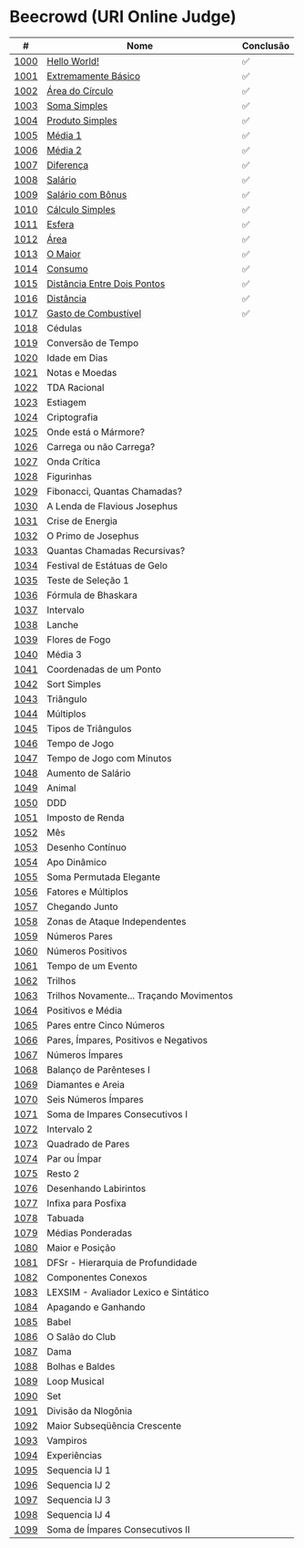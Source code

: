 # Beecrowd (URI Online Judge)

|                                #                                |                                               Nome                                                | Conclusão |
| --------------------------------------------------------------- | ------------------------------------------------------------------------------------------------- | --------- |
| [1000](https://www.beecrowd.com.br/judge/pt/problems/view/1000) | [Hello World!](https://github.com/carolinepedasil/Java/blob/master/Beecrowd/URI1000.java)         | ✅        |
| [1001](https://www.beecrowd.com.br/judge/pt/problems/view/1001) | [Extremamente Básico](https://github.com/carolinepedasil/Java/blob/master/Beecrowd/URI1001.java)  | ✅        |
| [1002](https://www.beecrowd.com.br/judge/pt/problems/view/1002) | [Área do Círculo](https://github.com/carolinepedasil/Java/blob/master/Beecrowd/URI1002.java)      | ✅        |
| [1003](https://www.beecrowd.com.br/judge/pt/problems/view/1003) | [Soma Simples](https://github.com/carolinepedasil/Java/blob/master/Beecrowd/URI1003.java)         | ✅        |
| [1004](https://www.beecrowd.com.br/judge/pt/problems/view/1004) | [Produto Simples](https://github.com/carolinepedasil/Java/blob/master/Beecrowd/URI1004.java)      | ✅        |
| [1005](https://www.beecrowd.com.br/judge/pt/problems/view/1005) | [Média 1](https://github.com/carolinepedasil/Java/blob/master/Beecrowd/URI1005.java)              | ✅        |
| [1006](https://www.beecrowd.com.br/judge/pt/problems/view/1006) | [Média 2](https://github.com/carolinepedasil/Java/blob/master/Beecrowd/URI1006.java)              | ✅        |
| [1007](https://www.beecrowd.com.br/judge/pt/problems/view/1007) | [Diferença](https://github.com/carolinepedasil/Java/blob/master/Beecrowd/URI1007.java)            | ✅        |
| [1008](https://www.beecrowd.com.br/judge/pt/problems/view/1008) | [Salário](https://github.com/carolinepedasil/Java/blob/master/Beecrowd/URI1008.java)              | ✅        |
| [1009](https://www.beecrowd.com.br/judge/pt/problems/view/1009) | [Salário com Bônus](https://github.com/carolinepedasil/Java/blob/master/Beecrowd/URI1009.java)    | ✅        |
| [1010](https://www.beecrowd.com.br/judge/pt/problems/view/1010) | [Cálculo Simples](https://github.com/carolinepedasil/Java/blob/master/Beecrowd/URI1010.java)      | ✅        |
| [1011](https://www.beecrowd.com.br/judge/pt/problems/view/1011) | [Esfera](https://github.com/carolinepedasil/Java/blob/master/Beecrowd/URI1011.java)               | ✅        |
| [1012](https://www.beecrowd.com.br/judge/pt/problems/view/1012) | [Área](https://github.com/carolinepedasil/Java/blob/master/Beecrowd/URI1012.java)                 | ✅        |
| [1013](https://www.beecrowd.com.br/judge/pt/problems/view/1013) | [O Maior](https://github.com/carolinepedasil/Java/blob/master/Beecrowd/URI1013.java)              | ✅        |
| [1014](https://www.beecrowd.com.br/judge/pt/problems/view/1014) | [Consumo](https://github.com/carolinepedasil/Java/blob/master/Beecrowd/URI1014.java)              | ✅        |
| [1015](https://www.beecrowd.com.br/judge/pt/problems/view/1015) | [Distância Entre Dois Pontos](https://github.com/carolinepedasil/Java/blob/master/Beecrowd/URI1015.java) | ✅        |
| [1016](https://www.beecrowd.com.br/judge/pt/problems/view/1016) | [Distância](https://github.com/carolinepedasil/Java/blob/master/Beecrowd/URI1016.java)            | ✅        |
| [1017](https://www.beecrowd.com.br/judge/pt/problems/view/1017) | [Gasto de Combustível](https://github.com/carolinepedasil/Java/blob/master/Beecrowd/URI1017.java) | ✅        |
| [1018](https://www.beecrowd.com.br/judge/pt/problems/view/1018) | Cédulas                                  |           |
| [1019](https://www.beecrowd.com.br/judge/pt/problems/view/1019) | Conversão de Tempo                       |           |
| [1020](https://www.beecrowd.com.br/judge/pt/problems/view/1020) | Idade em Dias                            |           |
| [1021](https://www.beecrowd.com.br/judge/pt/problems/view/1021) | Notas e Moedas                           |           |
| [1022](https://www.beecrowd.com.br/judge/pt/problems/view/1022) | TDA Racional                             |           |
| [1023](https://www.beecrowd.com.br/judge/pt/problems/view/1023) | Estiagem                                 |           |
| [1024](https://www.beecrowd.com.br/judge/pt/problems/view/1024) | Criptografia                             |           |
| [1025](https://www.beecrowd.com.br/judge/pt/problems/view/1025) | Onde está o Mármore?                     |           |
| [1026](https://www.beecrowd.com.br/judge/pt/problems/view/1026) | Carrega ou não Carrega?                  |           |
| [1027](https://www.beecrowd.com.br/judge/pt/problems/view/1027) | Onda Crítica                             |           |
| [1028](https://www.beecrowd.com.br/judge/pt/problems/view/1028) | Figurinhas                               |           |
| [1029](https://www.beecrowd.com.br/judge/pt/problems/view/1029) | Fibonacci, Quantas Chamadas?             |           |
| [1030](https://www.beecrowd.com.br/judge/pt/problems/view/1030) | A Lenda de Flavious Josephus             |           |
| [1031](https://www.beecrowd.com.br/judge/pt/problems/view/1031) | Crise de Energia                         |           |
| [1032](https://www.beecrowd.com.br/judge/pt/problems/view/1032) | O Primo de Josephus                      |           |
| [1033](https://www.beecrowd.com.br/judge/pt/problems/view/1033) | Quantas Chamadas Recursivas?             |           |
| [1034](https://www.beecrowd.com.br/judge/pt/problems/view/1034) | Festival de Estátuas de Gelo             |           |
| [1035](https://www.beecrowd.com.br/judge/pt/problems/view/1035) | Teste de Seleção 1                       |           |
| [1036](https://www.beecrowd.com.br/judge/pt/problems/view/1036) | Fórmula de Bhaskara                      |           |
| [1037](https://www.beecrowd.com.br/judge/pt/problems/view/1037) | Intervalo                                |           |
| [1038](https://www.beecrowd.com.br/judge/pt/problems/view/1038) | Lanche                                   |           |
| [1039](https://www.beecrowd.com.br/judge/pt/problems/view/1039) | Flores de Fogo                           |           |
| [1040](https://www.beecrowd.com.br/judge/pt/problems/view/1040) | Média 3                                  |           |
| [1041](https://www.beecrowd.com.br/judge/pt/problems/view/1041) | Coordenadas de um Ponto                  |           |
| [1042](https://www.beecrowd.com.br/judge/pt/problems/view/1042) | Sort Simples                             |           |
| [1043](https://www.beecrowd.com.br/judge/pt/problems/view/1043) | Triângulo                                |           |
| [1044](https://www.beecrowd.com.br/judge/pt/problems/view/1044) | Múltiplos                                |           |
| [1045](https://www.beecrowd.com.br/judge/pt/problems/view/1045) | Tipos de Triângulos                      |           |
| [1046](https://www.beecrowd.com.br/judge/pt/problems/view/1046) | Tempo de Jogo                            |           |
| [1047](https://www.beecrowd.com.br/judge/pt/problems/view/1047) | Tempo de Jogo com Minutos                |           |
| [1048](https://www.beecrowd.com.br/judge/pt/problems/view/1048) | Aumento de Salário                       |           |
| [1049](https://www.beecrowd.com.br/judge/pt/problems/view/1049) | Animal                                   |           |
| [1050](https://www.beecrowd.com.br/judge/pt/problems/view/1050) | DDD                                      |           |
| [1051](https://www.beecrowd.com.br/judge/pt/problems/view/1051) | Imposto de Renda                         |           |
| [1052](https://www.beecrowd.com.br/judge/pt/problems/view/1052) | Mês                                      |           |
| [1053](https://www.beecrowd.com.br/judge/pt/problems/view/1053) | Desenho Contínuo                         |           |
| [1054](https://www.beecrowd.com.br/judge/pt/problems/view/1054) | Apo Dinâmico                             |           |
| [1055](https://www.beecrowd.com.br/judge/pt/problems/view/1055) | Soma Permutada Elegante                  |           |
| [1056](https://www.beecrowd.com.br/judge/pt/problems/view/1056) | Fatores e Múltiplos                      |           |
| [1057](https://www.beecrowd.com.br/judge/pt/problems/view/1057) | Chegando Junto                           |           |
| [1058](https://www.beecrowd.com.br/judge/pt/problems/view/1058) | Zonas de Ataque Independentes            |           |
| [1059](https://www.beecrowd.com.br/judge/pt/problems/view/1059) | Números Pares                            |           |
| [1060](https://www.beecrowd.com.br/judge/pt/problems/view/1060) | Números Positivos                        |           |
| [1061](https://www.beecrowd.com.br/judge/pt/problems/view/1061) | Tempo de um Evento                       |           |
| [1062](https://www.beecrowd.com.br/judge/pt/problems/view/1062) | Trilhos                                  |           |
| [1063](https://www.beecrowd.com.br/judge/pt/problems/view/1063) | Trilhos Novamente... Traçando Movimentos |           |
| [1064](https://www.beecrowd.com.br/judge/pt/problems/view/1064) | Positivos e Média                        |           |
| [1065](https://www.beecrowd.com.br/judge/pt/problems/view/1065) | Pares entre Cinco Números                |           |
| [1066](https://www.beecrowd.com.br/judge/pt/problems/view/1066) | Pares, Ímpares, Positivos e Negativos    |           |
| [1067](https://www.beecrowd.com.br/judge/pt/problems/view/1067) | Números Ímpares                          |           |
| [1068](https://www.beecrowd.com.br/judge/pt/problems/view/1068) | Balanço de Parênteses I                  |           |
| [1069](https://www.beecrowd.com.br/judge/pt/problems/view/1069) | Diamantes e Areia                        |           |
| [1070](https://www.beecrowd.com.br/judge/pt/problems/view/1070) | Seis Números Ímpares                     |           |
| [1071](https://www.beecrowd.com.br/judge/pt/problems/view/1071) | Soma de Impares Consecutivos I           |           |
| [1072](https://www.beecrowd.com.br/judge/pt/problems/view/1072) | Intervalo 2                              |           |
| [1073](https://www.beecrowd.com.br/judge/pt/problems/view/1073) | Quadrado de Pares                        |           |
| [1074](https://www.beecrowd.com.br/judge/pt/problems/view/1074) | Par ou Ímpar                             |           |
| [1075](https://www.beecrowd.com.br/judge/pt/problems/view/1075) | Resto 2                                  |           |
| [1076](https://www.beecrowd.com.br/judge/pt/problems/view/1076) | Desenhando Labirintos                    |           |
| [1077](https://www.beecrowd.com.br/judge/pt/problems/view/1077) | Infixa para Posfixa                      |           |
| [1078](https://www.beecrowd.com.br/judge/pt/problems/view/1078) | Tabuada                                  |           |
| [1079](https://www.beecrowd.com.br/judge/pt/problems/view/1079) | Médias Ponderadas                        |           |
| [1080](https://www.beecrowd.com.br/judge/pt/problems/view/1080) | Maior e Posição                          |           |
| [1081](https://www.beecrowd.com.br/judge/pt/problems/view/1081) | DFSr - Hierarquia de Profundidade        |           |
| [1082](https://www.beecrowd.com.br/judge/pt/problems/view/1082) | Componentes Conexos                      |           |
| [1083](https://www.beecrowd.com.br/judge/pt/problems/view/1083) | LEXSIM - Avaliador Lexico e Sintático    |           |
| [1084](https://www.beecrowd.com.br/judge/pt/problems/view/1084) | Apagando e Ganhando                      |           |
| [1085](https://www.beecrowd.com.br/judge/pt/problems/view/1085) | Babel                                    |           |
| [1086](https://www.beecrowd.com.br/judge/pt/problems/view/1086) | O Salão do Club                          |           |
| [1087](https://www.beecrowd.com.br/judge/pt/problems/view/1087) | Dama                                     |           |
| [1088](https://www.beecrowd.com.br/judge/pt/problems/view/1088) | Bolhas e Baldes                          |           |
| [1089](https://www.beecrowd.com.br/judge/pt/problems/view/1089) | Loop Musical                             |           |
| [1090](https://www.beecrowd.com.br/judge/pt/problems/view/1090) | Set                                      |           |
| [1091](https://www.beecrowd.com.br/judge/pt/problems/view/1091) | Divisão da Nlogônia                      |           |
| [1092](https://www.beecrowd.com.br/judge/pt/problems/view/1092) | Maior Subseqüência Crescente             |           |
| [1093](https://www.beecrowd.com.br/judge/pt/problems/view/1093) | Vampiros                                 |           |
| [1094](https://www.beecrowd.com.br/judge/pt/problems/view/1094) | Experiências                             |           |
| [1095](https://www.beecrowd.com.br/judge/pt/problems/view/1095) | Sequencia IJ 1                           |           |
| [1096](https://www.beecrowd.com.br/judge/pt/problems/view/1096) | Sequencia IJ 2                           |           |
| [1097](https://www.beecrowd.com.br/judge/pt/problems/view/1097) | Sequencia IJ 3                           |           |
| [1098](https://www.beecrowd.com.br/judge/pt/problems/view/1098) | Sequencia IJ 4                           |           |
| [1099](https://www.beecrowd.com.br/judge/pt/problems/view/1099) | Soma de Ímpares Consecutivos II          |           |